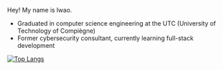 Hey! My name is Iwao.

- Graduated in computer science engineering at the UTC (University of Technology of Compiègne)
- Former cybersecurity consultant, currently learning full-stack development

<!--
**IwaoM/IwaoM** is a ✨ _special_ ✨ repository because its `README.md` (this file) appears on your GitHub profile.

Here are some ideas to get you started:

- 🔭 I’m currently working on ...
- 🌱 I’m currently learning ...
- 👯 I’m looking to collaborate on ...
- 🤔 I’m looking for help with ...
- 💬 Ask me about ...
- 📫 How to reach me: ...
- 😄 Pronouns: ...
- ⚡ Fun fact: ...
-->

[![Top Langs](https://github-readme-stats.vercel.app/api/top-langs/?username=IwaoM&layout=compact&theme=transparent)](https://github.com/anuraghazra/github-readme-stats)
